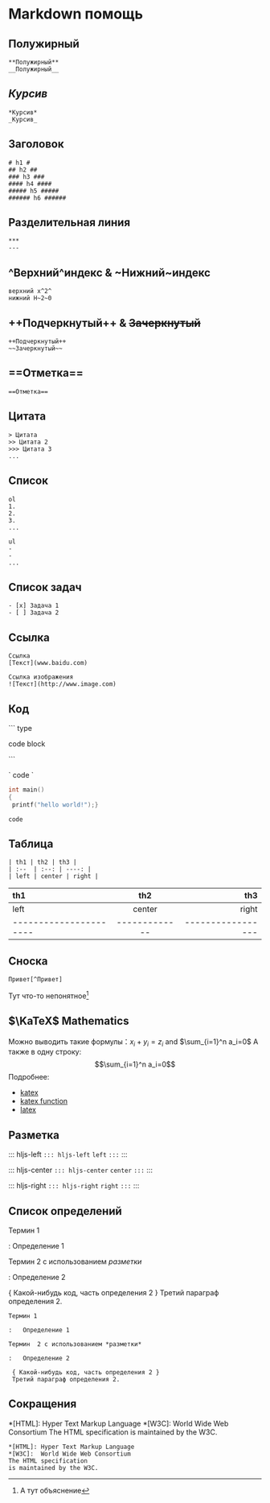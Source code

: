 Markdown помощь
===

## **Полужирный**
```
**Полужирный**
__Полужирный__
```
## *Курсив*
```
*Курсив*
_Курсив_
```
## Заголовок
```
# h1 #
## h2 ##
### h3 ###
#### h4 ####
##### h5 #####
###### h6 ######
```
## Разделительная линия
```
***
---
```
## ^Верхний^индекс & ~Нижний~индекс
```
верхний x^2^
нижний H~2~0
```
## ++Подчеркнутый++ & ~~Зачеркнутый~~
```
++Подчеркнутый++
~~Зачеркнутый~~
```
## ==Отметка==
```
==Отметка==
```
## Цитата

```
> Цитата
>> Цитата 2
>>> Цитата 3
...
```

## Список
```
ol
1.
2.
3.
...

ul
-
-
...
```

## Список задач
```
- [x] Задача 1
- [ ] Задача 2
```

## Ссылка
```
Ссылка
[Текст](www.baidu.com)

Ссылка изображения
![Текст](http://www.image.com)
```
## Код
\``` type

code block

\```

\` code \`

```c++
int main()
{
 printf("hello world!");}
```
`code`

## Таблица
```
| th1 | th2 | th3 |
| :--  | :--: | ----: |
| left | center | right |
```
| th1 | th2 | th3 |
| :--  | :--: | ----: |
| left | center | right |
| ---------------------- | ------------- | ----------------- |
## Сноска
```
Привет[^Привет]
```

Тут что-то непонятное[^Привет]

[^Привет]: А тут объяснение

## $\KaTeX$ Mathematics

Можно выводить такие формулы：$x_i + y_i = z_i$ and $\sum_{i=1}^n a_i=0$
А также в одну строку:
$$\sum_{i=1}^n a_i=0$$
Подробнее:
- [katex](http://www.intmath.com/cg5/katex-mathjax-comparison.php)
- [katex function](https://github.com/Khan/KaTeX/wiki/Function-Support-in-KaTeX)
- [latex](https://math.meta.stackexchange.com/questions/5020/mathjax-basic-tutorial-and-quick-reference)

## Разметка

::: hljs-left
`::: hljs-left`
`left`
`:::`
:::

::: hljs-center
`::: hljs-center`
`center`
`:::`
:::

::: hljs-right
`::: hljs-right`
`right`
`:::`
:::

## Список определений

Термин 1

:   Определение 1

Термин  2 с использованием *разметки*

:   Определение 2

 { Какой-нибудь код, часть определения 2 }
 Третий параграф определения 2.
```
Термин 1

:   Определение 1

Термин  2 с использованием *разметки*

:   Определение 2

 { Какой-нибудь код, часть определения 2 }
 Третий параграф определения 2.
```

## Сокращения
*[HTML]: Hyper Text Markup Language
*[W3C]:  World Wide Web Consortium
The HTML specification
is maintained by the W3C.
```
*[HTML]: Hyper Text Markup Language
*[W3C]:  World Wide Web Consortium
The HTML specification
is maintained by the W3C.
```
